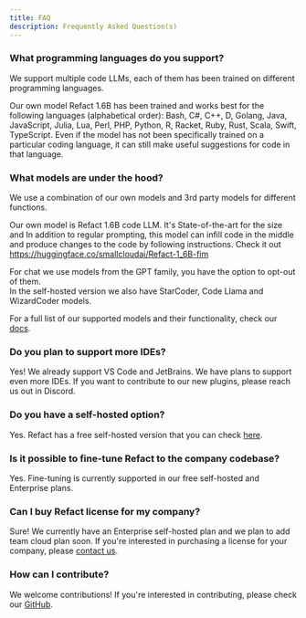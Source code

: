 ```yaml
---
title: FAQ
description: Frequently Asked Question(s)
---
```


### What programming languages do you support?

We support multiple code LLMs, each of them has been trained on different programming languages. 

Our own model Refact 1.6B has been trained and works best for the following languages (alphabetical order): Bash, C#, C++, D, Golang, Java, JavaScript, Julia, Lua, Perl, PHP, Python, R, Racket, Ruby, Rust, Scala, Swift, TypeScript.
Even if the model has not been specifically trained on a particular coding language, it can still make useful suggestions for code in that language. 

### What models are under the hood? 

We use a combination of our own models and 3rd party models for different functions. 

Our own model is Refact 1.6B code LLM. It's State-of-the-art for the size and In addition to regular prompting, this model can infill code in the middle and produce changes to the code by following instructions. Check it out https://huggingface.co/smallcloudai/Refact-1_6B-fim 

For chat we use models from the GPT family, you have the option to opt-out of them.  
In the self-hosted version we also have StarCoder, Code Llama and WizardCoder models. 

For a full list of our supported models and their functionality, check our [docs](https://docs.refact.ai/supported-models/supported-models/). 

### Do you plan to support more IDEs? 

Yes! We already support VS Code and JetBrains. We have plans to support even more IDEs. If you want to contribute to our new plugins, please reach us out in Discord.

### Do you have a self-hosted option? 
Yes. Refact has a free self-hosted version that you can check [here](https://docs.refact.ai/guides/self-hosted/).

### Is it possible to fine-tune Refact to the company codebase? 
Yes. Fine-tuning is currently supported in our free self-hosted and Enterprise plans. 

### Can I buy Refact license for my company?

Sure! We currently have an Enterprise self-hosted plan and we plan to add team cloud plan soon. If you're interested in purchasing a license for your company, please [contact us](https://refact.ai/contact). 

### How can I contribute? 
We welcome contributions! If you're interested in contributing, please check our [GitHub](https://github.com/smallcloudai/refact/). 
